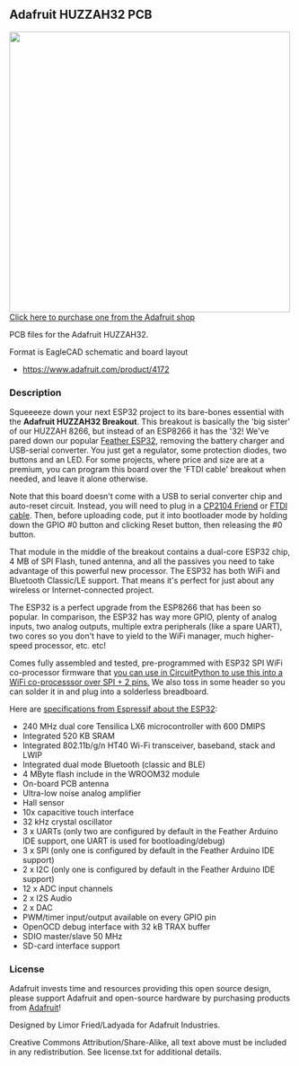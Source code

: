 ## Adafruit HUZZAH32 PCB

<a href="http://www.adafruit.com/products/4172"><img src="assets/4172.jpg?raw=true" width="500px"><br/>
Click here to purchase one from the Adafruit shop</a>

PCB files for the Adafruit HUZZAH32. 

Format is EagleCAD schematic and board layout
* https://www.adafruit.com/product/4172

### Description

Squeeeeze down your next ESP32 project to its bare-bones essential with the **Adafruit HUZZAH32 Breakout**. This breakout is basically the 'big sister' of our HUZZAH 8266, but instead of an ESP8266 it has the '32! We've pared down our popular [Feather ESP32](https://www.adafruit.com/product/3405), removing the battery charger and USB-serial converter. You just get a regulator, some protection diodes, two buttons and an LED. For some projects, where price and size are at a premium, you can program this board over the 'FTDI cable' breakout when needed, and leave it alone otherwise.

Note that this board doesn't come with a USB to serial converter chip and auto-reset circuit. Instead, you will need to plug in a [CP2104 Friend](https://www.adafruit.com/product/3309) or [FTDI cable](https://www.adafruit.com/product/70). Then, before uploading code, put it into bootloader mode by holding down the GPIO #0 button and clicking Reset button, then releasing the #0 button.

That module in the middle of the breakout contains a dual-core ESP32 chip, 4 MB of SPI Flash, tuned antenna, and all the passives you need to take advantage of this powerful new processor. The ESP32 has both WiFi and Bluetooth Classic/LE support. That means it's perfect for just about any wireless or Internet-connected project.

The ESP32 is a perfect upgrade from the ESP8266 that has been so popular. In comparison, the ESP32 has way more GPIO, plenty of analog inputs, two analog outputs, multiple extra peripherals (like a spare UART), two cores so you don't have to yield to the WiFi manager, much higher-speed processor, etc. etc!

Comes fully assembled and tested, pre-programmed with ESP32 SPI WiFi co-processor firmware that [you can use in CircuitPython to use this into a WiFi co-processsor over SPI + 2 pins.](https://github.com/ladyada/Adafruit_CircuitPython_ESP32SPI) We also toss in some header so you can solder it in and plug into a solderless breadboard. 

Here are [specifications from Espressif about the ESP32](https://espressif.com/en/products/hardware/esp32/overview):

 * 240 MHz dual core Tensilica LX6 microcontroller with 600 DMIPS
 * Integrated 520 KB SRAM
 * Integrated 802.11b/g/n HT40 Wi-Fi transceiver, baseband, stack and LWIP
 * Integrated dual mode Bluetooth (classic and BLE)
 * 4 MByte flash include in the WROOM32 module
 * On-board PCB antenna
 * Ultra-low noise analog amplifier
 * Hall sensor
 * 10x capacitive touch interface
 * 32 kHz crystal oscillator
 * 3 x UARTs (only two are configured by default in the Feather Arduino IDE support, one UART is used for bootloading/debug)
 * 3 x SPI (only one is configured by default in the Feather Arduino IDE support)
 * 2 x I2C (only one is configured by default in the Feather Arduino IDE support)
 * 12 x ADC input channels
 * 2 x I2S Audio
 * 2 x DAC
 * PWM/timer input/output available on every GPIO pin
 * OpenOCD debug interface with 32 kB TRAX buffer
 * SDIO master/slave 50 MHz
 * SD-card interface support

### License

Adafruit invests time and resources providing this open source design, please support Adafruit and open-source hardware by purchasing products from [Adafruit](https://www.adafruit.com)!

Designed by Limor Fried/Ladyada for Adafruit Industries.

Creative Commons Attribution/Share-Alike, all text above must be included in any redistribution. 
See license.txt for additional details.
